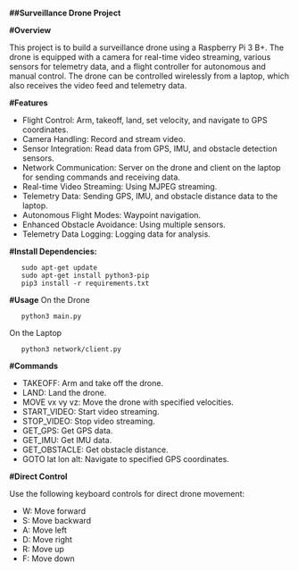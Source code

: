 **##Surveillance Drone Project**

**#Overview**

This project is to build a surveillance drone using a Raspberry Pi 3 B+. The drone is equipped with a camera for real-time video streaming, various sensors for telemetry data, and a flight controller for autonomous and manual control. The drone can be controlled wirelessly from a laptop, which also receives the video feed and telemetry data.

**#Features**
- Flight Control: Arm, takeoff, land, set velocity, and navigate to GPS coordinates.
- Camera Handling: Record and stream video.
- Sensor Integration: Read data from GPS, IMU, and obstacle detection sensors.
- Network Communication: Server on the drone and client on the laptop for sending commands and receiving data.
- Real-time Video Streaming: Using MJPEG streaming.
- Telemetry Data: Sending GPS, IMU, and obstacle distance data to the laptop.
- Autonomous Flight Modes: Waypoint navigation.
- Enhanced Obstacle Avoidance: Using multiple sensors.
- Telemetry Data Logging: Logging data for analysis.


**#Install Dependencies:**
```
   sudo apt-get update
   sudo apt-get install python3-pip
   pip3 install -r requirements.txt
```

**#Usage**
On the Drone
```
   python3 main.py
```

On the Laptop
```
   python3 network/client.py
```

**#Commands**
- TAKEOFF: Arm and take off the drone.
- LAND: Land the drone.
- MOVE vx vy vz: Move the drone with specified velocities.
- START_VIDEO: Start video streaming.
- STOP_VIDEO: Stop video streaming.
- GET_GPS: Get GPS data.
- GET_IMU: Get IMU data.
- GET_OBSTACLE: Get obstacle distance.
- GOTO lat lon alt: Navigate to specified GPS coordinates.

**#Direct Control**

Use the following keyboard controls for direct drone movement:
- W: Move forward
- S: Move backward
- A: Move left
- D: Move right
- R: Move up
- F: Move down
